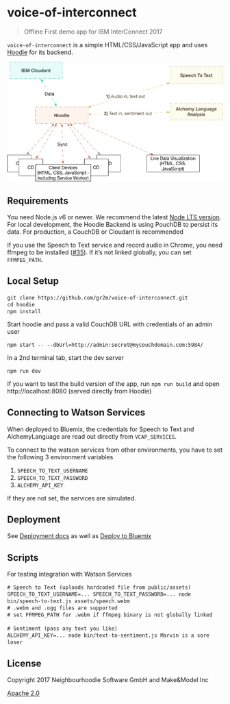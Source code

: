 # voice-of-interconnect

>  Offline First demo app for IBM InterConnect 2017

`voice-of-interconnect` is a simple HTML/CSS/JavaScript app and uses [Hoodie](https://github.com/hoodiehq/hoodie)
for its backend.

![System Architecture](assets/system-architecture.png)

## Requirements

You need Node.js v6 or newer. We recommend the latest [Node LTS version](https://nodejs.org/en/).
For local development, the Hoodie Backend is using PouchDB to persist its data.
For production, a CouchDB or Cloudant is recommended

If you use the Speech to Text service and record audio in Chrome, you need
ffmpeg to be installed ([#35](https://github.com/neighbourhoodie/voice-of-interconnect/issues/35)).
If it’s not linked globally, you can set `FFMPEG_PATH`.

## Local Setup

```
git clone https://github.com/gr2m/voice-of-interconnect.git
cd hoodie
npm install
```

Start hoodie and pass a valid CouchDB URL with credentials of an admin user

```
npm start -- --dbUrl=http://admin:secret@mycouchdomain.com:5984/
```

In a 2nd terminal tab, start the dev server

```
npm run dev
```

If you want to test the build version of the app, run `npm run build` and
open http://localhost:8080 (served directly from Hoodie)

## Connecting to Watson Services

When deployed to Bluemix, the credentials for Speech to Text and AlchemyLanguage
are read out directly from `VCAP_SERVICES`.

To connect to the watson services from other environments, you have to set the
following 3 environment variables

1. `SPEECH_TO_TEXT_USERNAME`
1. `SPEECH_TO_TEXT_PASSWORD`
1. `ALCHEMY_API_KEY`

If they are not set, the services are simulated.

## Deployment

See [Deployment docs](http://docs.hood.ie/en/latest/guides/deployment.html) as well as [Deploy to Bluemix](https://github.com/hoodiehq/hoodie-app-tracker/blob/master/deployment.md#deploy-with-bluemix)

## Scripts

For testing integration with Watson Services

```
# Speech to Text (uploads hardcoded file from public/assets)
SPEECH_TO_TEXT_USERNAME=... SPEECH_TO_TEXT_PASSWORD=... node bin/speech-to-text.js assets/speech.webm
# .webm and .ogg files are supported
# set FFMPEG_PATH for .webm if ffmpeg binary is not globally linked

# Sentiment (pass any text you like)
ALCHEMY_API_KEY=... node bin/text-to-sentiment.js Marvin is a sore loser
```

## License

Copyright 2017 Neighbourhoodie Software GmbH and Make&Model Inc

[Apache 2.0](LICENSE)

